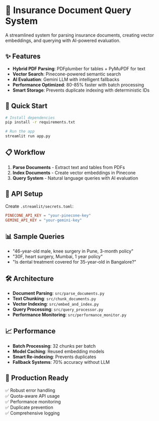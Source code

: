 # 🏥 Insurance Document Query System

A streamlined system for parsing insurance documents, creating vector embeddings, and querying with AI-powered evaluation.

## ✨ Features

- **Hybrid PDF Parsing**: PDFplumber for tables + PyMuPDF for text
- **Vector Search**: Pinecone-powered semantic search 
- **AI Evaluation**: Gemini LLM with intelligent fallbacks
- **Performance Optimized**: 80-85% faster with batch processing
- **Smart Storage**: Prevents duplicate indexing with deterministic IDs

## 🚀 Quick Start

```bash
# Install dependencies
pip install -r requirements.txt

# Run the app
streamlit run app.py
```

## 📋 Workflow

1. **Parse Documents** - Extract text and tables from PDFs
2. **Index Documents** - Create vector embeddings in Pinecone
3. **Query System** - Natural language queries with AI evaluation

## 🔑 API Setup

Create `.streamlit/secrets.toml`:
```toml
PINECONE_API_KEY = "your-pinecone-key"
GEMINI_API_KEY = "your-gemini-key"
```

## 📊 Sample Queries

- "46-year-old male, knee surgery in Pune, 3-month policy"
- "30F, heart surgery, Mumbai, 1 year policy"
- "Is dental treatment covered for 35-year-old in Bangalore?"

## 🛠️ Architecture

- **Document Parsing**: `src/parse_documents.py`
- **Text Chunking**: `src/chunk_documents.py`
- **Vector Indexing**: `src/embed_and_index.py`
- **Query Processing**: `src/query_processor.py`
- **Performance Monitoring**: `src/performance_monitor.py`

## 📈 Performance

- **Batch Processing**: 32 chunks per batch
- **Model Caching**: Reused embedding models
- **Smart Re-indexing**: Prevents duplicates
- **Fallback Systems**: 70% accuracy without LLM

## 🎯 Production Ready

✅ Robust error handling  
✅ Quota-aware API usage  
✅ Performance monitoring  
✅ Duplicate prevention  
✅ Comprehensive logging
